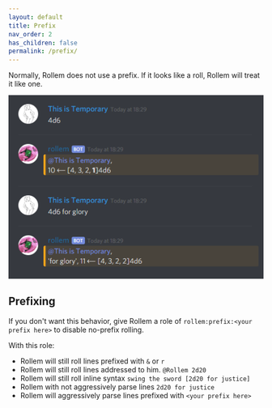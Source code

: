 ```yaml
---
layout: default
title: Prefix
nav_order: 2
has_children: false
permalink: /prefix/
---
```


Normally, Rollem does not use a prefix. If it looks like a roll, Rollem will treat it like one.

![](assets/just-roll.png)

## Prefixing
If you don't want this behavior, give Rollem a role of `rollem:prefix:<your prefix here>` to disable no-prefix rolling.

With this role:
* Rollem will still roll lines prefixed with `&` or `r`
* Rollem will still roll lines addressed to him. `@Rollem 2d20`
* Rollem will still roll inline syntax `swing the sword [2d20 for justice]`
* Rollem with not aggressively parse lines `2d20 for justice`
* Rollem will aggressively parse lines prefixed with `<your prefix here>`